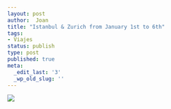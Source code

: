 ```yaml
---
layout: post
author:  Joan
title: "Istanbul & Zurich from January 1st to 6th"
tags:
- Viajes
status: publish
type: post
published: true
meta:
  _edit_last: '3'
  _wp_old_slug: ''
---
```

<img src="http://maps.googleapis.com/maps/api/staticmap?size=640x300&zoom=3&maptype=roadmap%5C&markers=size:mid%7Ccolor:red%7CIstanbul&markers=size:mid%7Ccolor:red%7CZurich&sensor=false"/>
